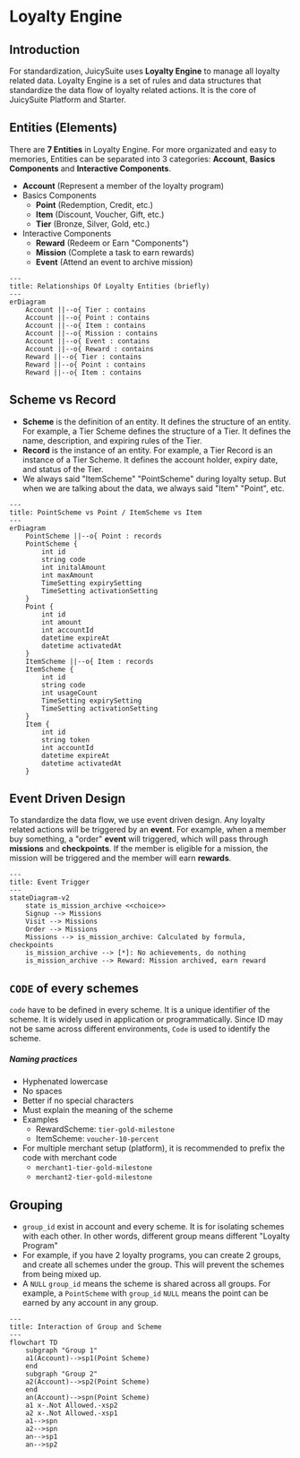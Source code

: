 # Loyalty Engine

## Introduction

For standardization, JuicySuite uses **Loyalty Engine** to manage all loyalty related data. Loyalty Engine is a set of rules and data structures that standardize the data flow of loyalty related actions. It is the core of JuicySuite Platform and Starter.

## Entities (Elements)

There are **7 Entities** in Loyalty Engine. For more organizated and easy to memories, Entities can be separated into 3 categories: **Account**, **Basics Components** and **Interactive Components**.

 - **Account** (Represent a member of the loyalty program)
 - Basics Components
     - **Point** (Redemption, Credit, etc.)
     - **Item** (Discount, Voucher, Gift, etc.)
     - **Tier** (Bronze, Silver, Gold, etc.)
 - Interactive Components
     - **Reward** (Redeem or Earn "Components")
     - **Mission** (Complete a task to earn rewards)
     - **Event** (Attend an event to archive mission)

```mermaid
---
title: Relationships Of Loyalty Entities (briefly)
---
erDiagram
    Account ||--o{ Tier : contains
    Account ||--o{ Point : contains
    Account ||--o{ Item : contains
    Account ||--o{ Mission : contains
    Account ||--o{ Event : contains
    Account ||--o{ Reward : contains
    Reward ||--o{ Tier : contains
    Reward ||--o{ Point : contains
    Reward ||--o{ Item : contains
```

## Scheme vs Record

 - **Scheme** is the definition of an entity. It defines the structure of an entity. For example, a Tier Scheme defines the structure of a Tier. It defines the name, description, and expiring rules of the Tier.
 - **Record** is the instance of an entity. For example, a Tier Record is an instance of a Tier Scheme. It defines the account holder, expiry date, and status of the Tier.
 - We always said "ItemScheme" "PointScheme" during loyalty setup. But when we are talking about the data, we always said "Item" "Point", etc.

```mermaid
---
title: PointScheme vs Point / ItemScheme vs Item
---
erDiagram
    PointScheme ||--o{ Point : records
    PointScheme {
        int id
        string code
        int initalAmount
        int maxAmount
        TimeSetting expirySetting
        TimeSetting activationSetting
    }
    Point {
        int id
        int amount
        int accountId
        datetime expireAt
        datetime activatedAt
    }
    ItemScheme ||--o{ Item : records
    ItemScheme {
        int id
        string code
        int usageCount
        TimeSetting expirySetting
        TimeSetting activationSetting
    }
    Item {
        int id
        string token
        int accountId
        datetime expireAt
        datetime activatedAt
    }
```

## Event Driven Design

To standardize the data flow, we use event driven design. Any loyalty related actions will be triggered by an **event**. For example, when a member buy something, a "order" **event** will triggered, which will pass through **missions** and **checkpoints**. If the member is eligible for a mission, the mission will be triggered and the member will earn **rewards**.

```mermaid
---
title: Event Trigger
---
stateDiagram-v2
    state is_mission_archive <<choice>>
    Signup --> Missions
    Visit --> Missions
    Order --> Missions
    Missions --> is_mission_archive: Calculated by formula, checkpoints
    is_mission_archive --> [*]: No achievements, do nothing
    is_mission_archive --> Reward: Mission archived, earn reward
``````

## `CODE` of every schemes

`code` have to be defined in every scheme. It is a unique identifier of the scheme. It is widely used in application or programmatically. Since ID may not be same across different environments, `Code` is used to identify the scheme.
##### Naming practices
- Hyphenated lowercase
- No spaces
- Better if no special characters
- Must explain the meaning of the scheme
- Examples
    - RewardScheme: `tier-gold-milestone`
    - ItemScheme: `voucher-10-percent`
- For multiple merchant setup (platform), it is recommended to prefix the code with merchant code
    - `merchant1-tier-gold-milestone`
    - `merchant2-tier-gold-milestone`

## Grouping

 - `group_id` exist in account and every scheme. It is for isolating schemes with each other. In other words, different group means different "Loyalty Program"
 - For example, if you have 2 loyalty programs, you can create 2 groups, and create all schemes under the group. This will prevent the schemes from being mixed up.
 - A `NULL` `group_id` means the scheme is shared across all groups. For example, a `PointScheme` with `group_id` `NULL` means the point can be earned by any account in any group.

```mermaid
---
title: Interaction of Group and Scheme
---
flowchart TD
    subgraph "Group 1"
    a1(Account)-->sp1(Point Scheme)
    end
    subgraph "Group 2"
    a2(Account)-->sp2(Point Scheme)
    end
    an(Account)-->spn(Point Scheme)
    a1 x-.Not Allowed.-xsp2
    a2 x-.Not Allowed.-xsp1
    a1-->spn
    a2-->spn
    an-->sp1
    an-->sp2
```
